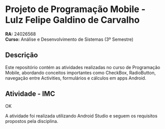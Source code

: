 # Projeto de Programação Mobile - LuIz Felipe Galdino de Carvalho

**RA:** 24026568  
**Curso:** Análise e Desenvolvimento de Sistemas (3º Semestre)

## Descrição

Este repositório contém as atividades realizadas no curso de Programação Mobile, abordando conceitos importantes como CheckBox, RadioButton, navegação entre Activities, formulários e cálculos em apps Android.

## Atividade - IMC

OK

A atividade foi realizada utilizando Android Studio e seguem os requisitos propostos pela disciplina.


